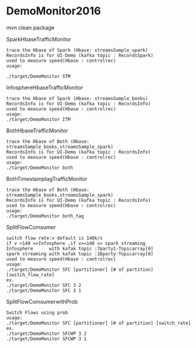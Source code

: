 # DemoMonitor2016

mvn clean package

SparkHbaseTrafficMonitor
```
trace the Hbase of Spark (Hbase: streamsSample_spark)
RecordsInfo is for UI-Demo (kafka topic : RecordsSpark)
used to measure speed(Hbase : controlrec)
usage:

./target/DemoMonitor STM
```

InfosphereHbaseTrafficMonitor
```
trace the Hbase of Spark (Hbase: streamsSample_books)
RecordsInfo is for UI-Demo (kafka topic : RecordsInfo)
used to measure speed(Hbase : controlrec)
usage:
./target/DemoMonitor ITM
```

BothHbaseTrafficMonitor
```
trace the Hbase of Both (Hbase: streamsSample_books,streamsSample_spark)
RecordsInfo is for UI-Demo (kafka topic : RecordsInfo)
used to measure speed(Hbase : controlrec)
usage:
./target/DemoMonitor both
```

BothTimestamptagTrafficMonitor
```
trace the Hbase of Both (Hbase: streamsSample_books,streamsSample_spark)
RecordsInfo is for UI-Demo (kafka topic : RecordsInfo)
used to measure speed(Hbase : controlrec)
usage:
./target/DemoMonitor both_tag
```

SplitFlowComsumer
```
switch flow rate:v default is 140k/s
if v <140 =>Infosphere ,if v>=140 => spark streaming
Infosphere      with kafak topic :7party1-Topicarray[0]
spark streaming with kafak topic :16party-Topicarray[0]
used to measure speed(Hbase : controlrec)
usage:
./target/DemoMonitor SFC [partitioner] [# of partition] [switch_flow_rate]
ex.
./target/DemoMonitor SFC 3 2
./target/DemoMonitor SFC 3 1

```

SplitFlowComsumerwithProb
```
Switch Flows using prob
usage:
./target/DemoMonitor SFC [partitioner] [# of partition] [switch_rate]
ex.
./target/DemoMonitor SFCWP 3 2
./target/DemoMonitor SFCWP 3 1

```


